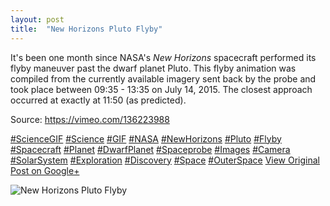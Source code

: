 ```yaml
---
layout: post
title:  "New Horizons Pluto Flyby"
---
```


It's been one month since NASA's _New Horizons_ spacecraft performed its flyby maneuver past the dwarf planet Pluto. This flyby animation was compiled from the currently available imagery sent back by the probe and took place between 09:35 - 13:35 on July 14, 2015. The closest approach occurred at exactly at 11:50 (as predicted).   
  
Source: <https://vimeo.com/136223988>  
  
[#ScienceGIF](https://plus.google.com/s/%23ScienceGIF/posts) [#Science](https://plus.google.com/s/%23Science/posts) [#GIF](https://plus.google.com/s/%23GIF/posts) [#NASA](https://plus.google.com/s/%23NASA/posts) [#NewHorizons](https://plus.google.com/s/%23NewHorizons/posts) [#Pluto](https://plus.google.com/s/%23Pluto/posts) [#Flyby](https://plus.google.com/s/%23Flyby/posts) [#Spacecraft](https://plus.google.com/s/%23Spacecraft/posts) [#Planet](https://plus.google.com/s/%23Planet/posts) [#DwarfPlanet](https://plus.google.com/s/%23DwarfPlanet/posts) [#Spaceprobe](https://plus.google.com/s/%23Spaceprobe/posts) [#Images](https://plus.google.com/s/%23Images/posts) [#Camera](https://plus.google.com/s/%23Camera/posts) [#SolarSystem](https://plus.google.com/s/%23SolarSystem/posts) [#Exploration](https://plus.google.com/s/%23Exploration/posts) [#Discovery](https://plus.google.com/s/%23Discovery/posts) [#Space](https://plus.google.com/s/%23Space/posts) [#OuterSpace](https://plus.google.com/s/%23OuterSpace/posts)
[View Original Post on Google+](https://plus.google.com/+ColinSullender/posts/7BMAabVRcZ6)

![New Horizons Pluto Flyby](/assets/img/2015-08-14-New-Horizons-Pluto-Flyby.gif)
